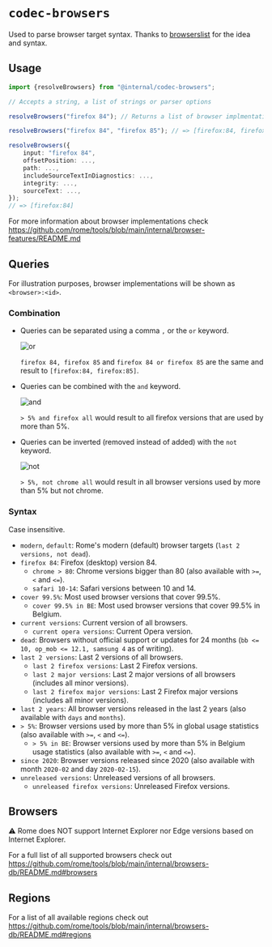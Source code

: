 # `codec-browsers`

Used to parse browser target syntax.
Thanks to [browserslist](https://github.com/browserslist/browserslist) for the idea and syntax.

## Usage

```ts
import {resolveBrowsers} from "@internal/codec-browsers";

// Accepts a string, a list of strings or parser options

resolveBrowsers("firefox 84"); // Returns a list of browser implmentations; => [firefox:84]

resolveBrowsers("firefox 84", "firefox 85"); // => [firefox:84, firefox:85]

resolveBrowsers({
	input: "firefox 84",
	offsetPosition: ...,
	path: ...,
	includeSourceTextInDiagnostics: ...,
	integrity: ...,
	sourceText: ...,
});
// => [firefox:84]
```

For more information about browser implementations check https://github.com/rome/tools/blob/main/internal/browser-features/README.md

## Queries

For illustration purposes, browser implementations will be shown as `<browser>:<id>`.

### Combination

* Queries can be separated using a comma `,` or the `or` keyword.

	![or](https://user-images.githubusercontent.com/33844379/109436937-8001a400-7a22-11eb-9f62-4b22ebc20f21.png)

	`firefox 84, firefox 85` and `firefox 84 or firefox 85` are the same and result to `[firefox:84, firefox:85]`.


* Queries can be combined with the `and` keyword.

	![and](https://user-images.githubusercontent.com/33844379/109436933-79732c80-7a22-11eb-9593-8f27607b0fa7.png)

	`> 5% and firefox all` would result to all firefox versions that are used by more than 5%.


* Queries can be inverted (removed instead of added) with the `not` keyword.

	![not](https://user-images.githubusercontent.com/33844379/109436925-737d4b80-7a22-11eb-88b9-4d5cbcd48556.png)

	`> 5%, not chrome all` would result in all browser versions used by more than 5% but not chrome.

### Syntax
Case insensitive.

* `modern`, `default`: Rome's modern (default) browser targets (`last 2 versions, not dead`).
* `firefox 84`: Firefox (desktop) version 84.
	* `chrome > 80`: Chrome versions bigger than 80 (also available with `>=`, `<` and `<=`).
	* `safari 10-14`: Safari versions between 10 and 14.
* `cover 99.5%`: Most used browser versions that cover 99.5%.
	* `cover 99.5% in BE`: Most used browser versions that cover 99.5% in Belgium.
* `current versions`: Current version of all browsers.
	* `current opera versions`: Current Opera version.
* `dead`: Browsers without official support or updates for 24 months (`bb <= 10, op_mob <= 12.1, samsung 4` as of writing).
* `last 2 versions`: Last 2 versions of all browsers.
	* `last 2 firefox versions`: Last 2 Firefox versions.
	* `last 2 major versions`: Last 2 major versions of all browsers (includes all minor versions).
	* `last 2 firefox major versions`: Last 2 Firefox major versions (includes all minor versions).
* `last 2 years`: All browser versions released in the last 2 years (also available with `days` and `months`).
* `> 5%`: Browser versions used by more than 5% in global usage statistics (also available with `>=`, `<` and `<=`).
	* `> 5% in BE`: Browser versions used by more than 5% in Belgium usage statistics (also available with `>=`, `<` and `<=`).
* `since 2020`: Browser versions released since 2020 (also available with month `2020-02` and day `2020-02-15`).
* `unreleased versions`: Unreleased versions of all browsers.
	* `unreleased firefox versions`: Unreleased Firefox versions.

## Browsers

⚠️ Rome does NOT support Internet Explorer nor Edge versions based on Internet Explorer.

For a full list of all supported browsers check out https://github.com/rome/tools/blob/main/internal/browsers-db/README.md#browsers

## Regions

For a list of all available regions check out https://github.com/rome/tools/blob/main/internal/browsers-db/README.md#regions
